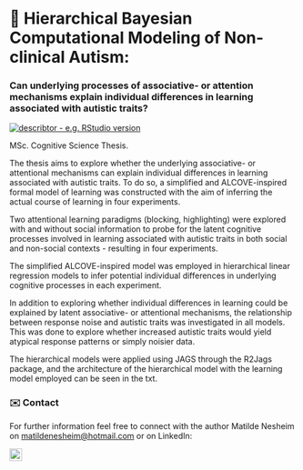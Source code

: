 # 🧠 Hierarchical Bayesian Computational Modeling of Non-clinical Autism:
### Can underlying processes of associative- or attention mechanisms explain individual differences in learning associated with autistic traits?
[![describtor - e.g. RStudio version](https://img.shields.io/badge/RStudio%20Version->=3.6.1-green)](www.desired_reference.com)

MSc. Cognitive Science Thesis. 

The  thesis aims to explore whether the underlying associative- or attentional mechanisms can explain individual differences in learning associated with autistic traits. 
To do so, a simplified and ALCOVE-inspired formal model of learning was constructed with the aim of inferring the actual course of learning in four experiments.  

Two attentional learning paradigms (blocking, highlighting) were explored with and without social information to probe for the latent cognitive processes involved in learning associated with autistic traits in both social and non-social contexts - resulting in four experiments. 

The simplified ALCOVE-inspired model was employed in hierarchical linear regression models to infer potential individual differences in underlying cognitive processes in each experiment.

In addition to exploring whether individual differences in learning could be explained by latent associative- or attentional mechanisms, the relationship between response noise and autistic traits was investigated in all models. This was done to explore whether increased autistic traits would yield atypical response patterns or simply noisier data.


The hierarchical models were applied using JAGS through the R2Jags package, and the architecture of the hierarchical model with the learning model employed can be seen in the txt. 


### ✉️ Contact
For further information feel free to connect with the author Matilde Nesheim on [matildenesheim@hotmail.com](mailto:matildenesheim@hotmail.com?subject=[GitHub]%20depression-nlp) or on LinkedIn:

[<img align="left" alt="matildenesheim | LinkedIn" width="22px" src="https://raw.githubusercontent.com/rahuldkjain/github-profile-readme-generator/master/src/images/icons/Social/linked-in-alt.svg" />][linkedin]

<br />

</details>

[linkedin]: https://www.linkedin.com/in/matildenesheim
